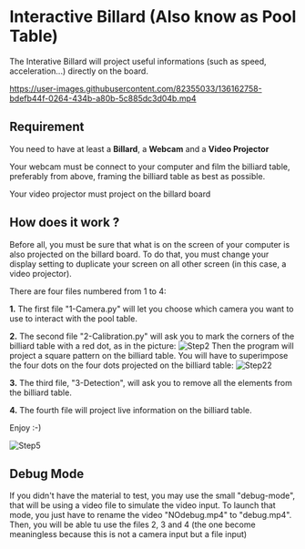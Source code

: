 # Interactive Billard (Also know as Pool Table)
 
The Interative Billard will project useful informations (such as speed, acceleration...) directly on the board.

https://user-images.githubusercontent.com/82355033/136162758-bdefb44f-0264-434b-a80b-5c885dc3d04b.mp4

## Requirement

You need to have at least a **Billard**, a **Webcam** and a **Video Projector**

Your webcam must be connect to your computer and film the billiard table, preferably from above, framing the billiard table as best as possible.

Your video projector must project on the billard board 

## How does it work ?

Before all, you must be sure that what is on the screen of your computer is also projected on the billard board. To do that, you must change your display setting to duplicate your screen on all other screen (in this case, a video projector).

There are four files numbered from 1 to 4:

**1.** The first file "1-Camera.py" will let you choose which camera you want to use to interact with the pool table.

**2.** The second file "2-Calibration.py" will ask you to mark the corners of the billiard table with a red dot, as in the picture:
![Step2](https://user-images.githubusercontent.com/82355033/136162943-6e1aa60d-3e5e-4ee9-aec9-d7741124032d.png)
Then the program will project a square pattern on the billiard table. You will have to superimpose the four dots on the four dots projected on the billiard table:
![Step22](https://user-images.githubusercontent.com/82355033/136165042-bf947717-2973-4c40-ace8-ab084fb3d31d.png)

**3.** The third file, "3-Detection", will ask you to remove all the elements from the billiard table.

**4.** The fourth file will project live information on the billiard table.

Enjoy :-)

![Step5](https://user-images.githubusercontent.com/82355033/136165592-53749120-44e6-4f7a-9b4d-f0c549a649ba.jpg)

## Debug Mode

If you didn't have the material to test, you may use the small "debug-mode", that will be using a video file to simulate the video input. To launch that mode, you just have to rename the video "NOdebug.mp4" to "debug.mp4". Then, you will be able tu use the files 2, 3 and 4 (the one become meaningless because this is not a camera input but a file input) 
